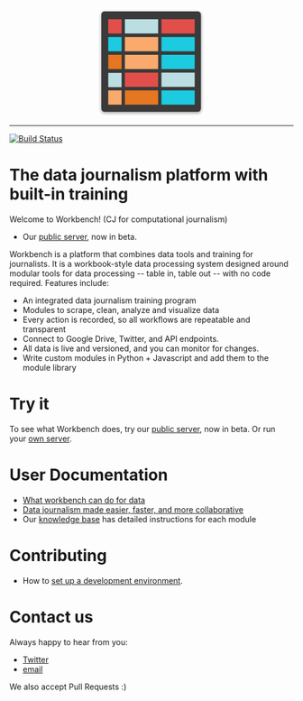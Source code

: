 <div align="center">
  <img src="https://github.com/CJWorkbench/cjworkbench/blob/master/assets/images/app-icons/android-chrome-192x192.png"><br>
</div>

-----------------
[![Build Status](https://travis-ci.org/CJWorkbench/cjworkbench.svg?branch=master)](https://travis-ci.org/CJWorkbench/cjworkbench)

#  The data journalism platform with built-in training

Welcome to Workbench! (CJ for computational journalism)

- Our [public server](http://workbenchdata.com), now in beta.

Workbench is a platform that combines data tools and training for journalists. It is a workbook-style data processing system designed around modular tools for data processing -- table in, table out -- with no code required. Features include:

- An integrated data journalism training program
- Modules to scrape, clean, analyze and visualize data
- Every action is recorded, so all workflows are repeatable and transparent
- Connect to Google Drive, Twitter, and API endpoints.
- All data is live and versioned, and you can monitor for changes.
- Write custom modules in Python + Javascript and add them to the module library

# Try it

To see what Workbench does, try our [public server](http://workbenchdata.org), now in beta. Or run your [own server](https://github.com/jstray/cjworkbench/wiki/Deployment).

# User Documentation

- [What workbench can do for data](https://medium.com/@Workbench/what-workbench-can-do-for-data-c8534384c978)
- [Data journalism made easier, faster, and more collaborative](https://medium.com/@Workbench/data-journalism-made-easier-faster-and-more-collaborative-e33081bf0080)
- Our [knowledge base](http://help.cjworkbench.org/) has detailed instructions for each module

# Contributing

- How to [set up a development environment](https://github.com/jstray/cjworkbench/wiki/Setting-up-a-development-environment).

# Contact us
Always happy to hear from you:
 - [Twitter](https://twitter.com/workbenchdata)
 - [email](mailto:hello@workbenchdata.org)

 We also accept Pull Requests :)
